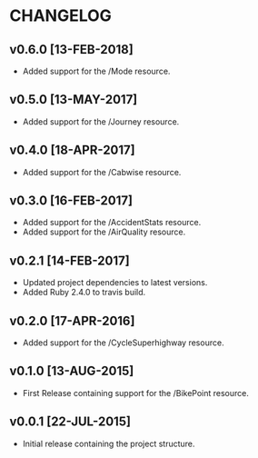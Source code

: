 # CHANGELOG

## v0.6.0  [13-FEB-2018]
* Added support for the /Mode resource.


## v0.5.0  [13-MAY-2017]
* Added support for the /Journey resource.


## v0.4.0  [18-APR-2017]
* Added support for the /Cabwise resource.


## v0.3.0  [16-FEB-2017]
* Added support for the /AccidentStats resource.
* Added support for the /AirQuality resource.


## v0.2.1  [14-FEB-2017]
* Updated project dependencies to latest versions.
* Added Ruby 2.4.0 to travis build.


## v0.2.0  [17-APR-2016]
* Added support for the /CycleSuperhighway resource.


## v0.1.0  [13-AUG-2015]
* First Release containing support for the /BikePoint resource.


## v0.0.1  [22-JUL-2015]
* Initial release containing the project structure.
